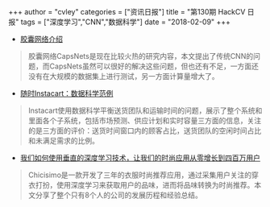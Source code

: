 +++
author = "cvley"
categories = ["资讯日报"]
title = "第130期 HackCV 日报"
tags = ["深度学习","CNN","数据科学"]
date = "2018-02-09"
+++

- [胶囊网络介绍](https://www.oreilly.com/ideas/introducing-capsule-networks?from=hackcv&hmsr=hackcv.com&utm_medium=hackcv.com&utm_source=hackcv.com)

> 胶囊网络CapsNets是现在比较火热的研究内容，本文提出了传统CNN的问题，而CapsNets虽然可以很好的解决这些问题，但也还有不足，一方面还没有在大规模的数据集上进行测试，另一方面计算量增大了。

- [随时Instacart：数据科学范例](https://tech.instacart.com/instacart-anytime-a-data-science-paradigm-33eb25a5c32d?from=hackcv&hmsr=hackcv.com&utm_medium=hackcv.com&utm_source=hackcv.com)

> Instacart使用数据科学平衡送货团队和运输时间的问题，展示了整个系统和里面各个子系统，包括市场预测、供应计划和实时容量三方面的信息，关注的是三方面的评价：送货时间窗口内的顾客占比，送货团队的空闲时间占比和未满足需求的比例。

- [我们如何使用垂直的深度学习技术，让我们的时尚应用从零增长到四百万用户](https://medium.com/@aldamiz/how-we-grew-from-0-to-4-million-women-on-our-fashion-app-with-a-vertical-machine-learning-approach-f8b7fc0a89d7?from=hackcv&hmsr=hackcv.com&utm_medium=hackcv.com&utm_source=hackcv.com)

> Chicisimo是一款开发了三年的衣服时尚推荐应用，通过采集用户关注的穿衣打扮，使用深度学习来获取用户的品味，进而将品味转换为时尚推荐。本文分享了整个只有8个人的公司的发展历程和经验总结。

